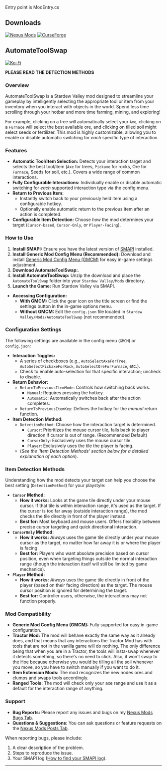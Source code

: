 Entry point is ModEntry.cs <br> 

## Downloads
[![Nexus Mods](https://img.shields.io/badge/Nexus%20Mods-⬇%20105k-blue?logo=nexusmods&logoColor=white&style=for-the-badge)](https://www.nexusmods.com/stardewvalley/mods/21050)
[![CurseForge](https://img.shields.io/badge/CurseForge-⬇%2015k-blue?logo=curseforge&logoColor=white&style=for-the-badge)](https://www.curseforge.com/stardewvalley/mods/automate-tool-swap)
<br>



## AutomateToolSwap

[![Ko-Fi](https://img.shields.io/badge/Ko--fi-Support%20Me-ff7700?style=for-the-badge&logo=ko-fi&logoColor=white)](http://ko-fi.com/trapyy)

**PLEASE READ THE DETECTION METHODS**

### **Overview**

AutomateToolSwap is a Stardew Valley mod designed to streamline your gameplay by intelligently selecting the appropriate tool or item from your inventory when you interact with objects in the world. Spend less time scrolling through your hotbar and more time farming, mining, and exploring!

For example, clicking on a tree will automatically select your `Axe`, clicking on a `Furnace` will select the best available ore, and clicking on tilled soil might select seeds or fertilizer. This mod is highly customizable, allowing you to enable or disable automatic switching for *each* specific type of interaction.

### **Features**

* **Automatic Tool/Item Selection:** Detects your interaction target and selects the best tool/item (`Axe` for trees, `Pickaxe` for rocks, Ore for `Furnace`, Seeds for soil, etc.). Covers a wide range of common interactions.
* **Fully Configurable Interactions:** Individually enable or disable automatic switching for *each* supported interaction type via the config menu.
* **Return to Previous Item:**
    * Instantly switch back to your previously held item using a configurable hotkey.
    * Optionally enable automatic return to the previous item after an action is completed.
* **Configurable Item Detection:** Choose *how* the mod determines your target (`Cursor-based`, `Cursor-Only`, or `Player-Facing`).

### **How to Use**

1.  **Install SMAPI:** Ensure you have the latest version of [SMAPI](https://smapi.io/) installed.
2.  **Install Generic Mod Config Menu (Recommended):** Download and install [Generic Mod Config Menu (GMCM)](https://www.nexusmods.com/stardewvalley/mods/5098) for easy in-game settings adjustment.
3.  **Download AutomateToolSwap:**.
4.  **Install AutomateToolSwap:** Unzip the download and place the `AutomateToolSwap` folder into your `Stardew Valley/Mods` directory.
5.  **Launch the Game:** Run Stardew Valley via SMAPI.

* **Accessing Configuration:**
    * **With GMCM:** Click the gear icon on the title screen or find the settings button in the in-game options menu.
    * **Without GMCM:** Edit the `config.json` file located in `Stardew Valley/Mods/AutomateToolSwap` (not recommended).

### **Configuration Settings**

The following settings are available in the config menu (`GMCM`) or `config.json`:

* **Interaction Toggles:**
    * A series of checkboxes (e.g., `AutoSelectAxeForTree`, `AutoSelectPickaxeForRock`, `AutoSelectOreForFurnace`, etc.).
    * Check to enable auto-selection for that specific interaction; uncheck to disable.
* **Return Behavior:**
    * `ReturnToPreviousItemMode`: Controls how switching back works.
        * `Manual`: Requires pressing the hotkey.
        * `Automatic`: Automatically switches back after the action completes.
    * `ReturnToPreviousItemKey`: Defines the hotkey for the *manual* return function.
* **Item Detection Method:**
    * `DetectionMethod`: Choose how the interaction target is determined.
        * `Cursor`: Prioritizes the mouse cursor tile, falls back to player direction if cursor is out of range. (Recommended Default)
        * `CursorOnly`: Exclusively uses the mouse cursor tile.
        * `Player`: Exclusively uses the tile the player is facing.
    * (*See the 'Item Detection Methods' section below for a detailed explanation of each option*).

### **Item Detection Methods**

Understanding how the mod detects your target can help you choose the best setting (`DetectionMethod`) for your playstyle:

* **`Cursor` Method:**
    * **How it works:** Looks at the game tile directly under your mouse cursor. If that tile is within interaction range, it's used as the target. If the cursor is too far away (outside interaction range), the mod checks the tile directly in front of the player instead.
    * **Best for:** Most keyboard and mouse users. Offers flexibility between precise cursor targeting and quick directional interaction.
* **`CursorOnly` Method:**
    * **How it works:** *Always* uses the game tile directly under your mouse cursor as the target, no matter how far away it is or where the player is facing.
    * **Best for:** Players who want absolute precision based on cursor position, even when targeting things outside the normal interaction range (though the interaction itself will still be limited by game mechanics).
* **`Player` Method:**
    * **How it works:** *Always* uses the game tile directly in front of the player (based on their facing direction) as the target. The mouse cursor position is ignored for determining the target.
    * **Best for:** Controller users, otherwise, the interactions may not function properly.

### **Mod Compatibility**

* **Generic Mod Config Menu (GMCM):** Fully supported for easy in-game configuration.
* **Tractor Mod:** The mod will behave exactly the same way as it already does, and that means that any interactions the Tractor Mod has with tools that are not in the vanilla game will do nothing. The only difference being that when you are in a Tractor, the tools will insta-swap whenever it detects something, so there's no need to click. Also, it won't swap to the Hoe because otherwise you would be tilling all the soil whenever you move, so you have to switch manually if you want to do it.
* **Item Extension Mods:** The mod recognizes the new nodes ores and clumps and swaps tools accordingly.
* **Ranged Tools:** The mod will check only your axe range and use it as a default for the interaction range of anything.

### **Support**

* **Bug Reports:** Please report any issues and bugs on my [Nexus Mods Bugs Tab](https://www.nexusmods.com/stardewvalley/mods/21050?tab=bugs).
* **Questions & Suggestions:** You can ask questions or feature requests on the [Nexus Mods Posts Tab](https://www.nexusmods.com/stardewvalley/mods/21050?tab=posts).

When reporting bugs, please include:

1.  A clear description of the problem.
2.  Steps to reproduce the issue.
3.  Your SMAPI log ([How to find your SMAPI log](https://smapi.io/log)).
---
